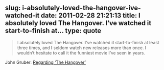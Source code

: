 slug: i-absolutely-loved-the-hangover-ive-watched-it
date: 2011-02-28 21:21:13
title: I absolutely loved The Hangover. I’ve watched it start-to-finish at...
type: quote
---

> I absolutely loved The Hangover. I’ve watched it start-to-finish at least three times, and I seldom watch new releases more than once. I wouldn’t hesitate to call it the funniest movie I’ve seen in years.

John Gruber: [Regarding ‘The Hangover’](http://daringfireball.net/linked/2011/02/26/hangover)
